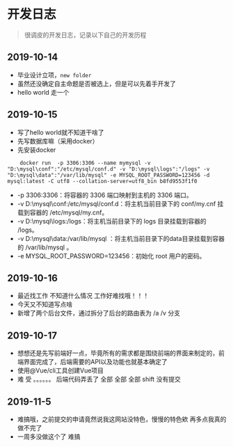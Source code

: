 # 开发日志
> 很调皮的开发日志，记录以下自己的开发历程


## 2019-10-14 
* 毕业设计立项，`new folder`
* 虽然还没确定自主命题是否被选上，但是可以先着手开发了
* hello world 走一个

## 2019-10-15
* 写了hello world就不知道干啥了
* 先写数据库嘛（采用docker）
* 先安装docker
``` shell
    docker run  -p 3306:3306 --name mymysql -v "D:\mysql\conf":"/etc/mysql/conf.d" -v "D:\mysql\logs":"/logs" -v "D:\mysql\data":"/var/lib/mysql" -e MYSQL_ROOT_PASSWORD=123456 -d mysql:latest -C utf8 --collation-server=utf8_bin b8fd9553f1f0
```
- -p 3306:3306：将容器的 3306 端口映射到主机的 3306 端口。
- -v D:\mysql\conf:/etc/mysql/conf.d：将主机当前目录下的 conf/my.cnf 挂载到容器的 /etc/mysql/my.cnf。
- -v D:\mysql\logs:/logs：将主机当前目录下的 logs 目录挂载到容器的 /logs。
- -v D:\mysql\data:/var/lib/mysql ：将主机当前目录下的data目录挂载到容器的 /var/lib/mysql 。
- -e MYSQL_ROOT_PASSWORD=123456：初始化 root 用户的密码。


## 2019-10-16
* 最近找工作 不知道什么情况   工作好难找哦！！！
* 今天又不知道写点啥
* 新增了两个后台文件，通过拆分了后台的路由表为  /a   /v 分支


## 2019-10-17
* 想想还是先写前端好一点，毕竟所有的需求都是围绕前端的界面来制定的，前端界面完成了，后端需要的API以及功能也就基本确定了
* 使用@Vue/cli工具创建Vue项目
* 难  受    。。。。。。        后端代码弄丢了     全部   全部   全部    shift  没有提交



## 2019-11-5 
- 难搞哦，之前提交的申请竟然说我这网站没特色，慢慢的特色欸    再多点我真的做不完了   
- 一周多没做这个了   难搞 

